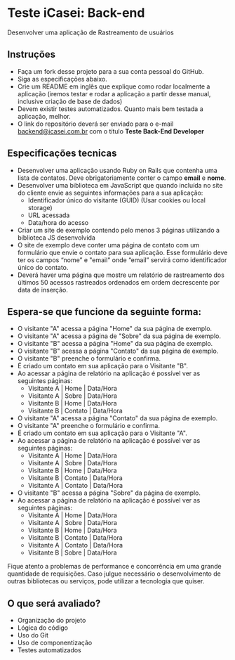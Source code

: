 # Teste iCasei: Back-end
Desenvolver uma aplicação de Rastreamento de usuários

## Instruções
- Faça um fork desse projeto para a sua conta pessoal do GitHub.
- Siga as especificações abaixo.
- Crie um README em inglês que explique como rodar localmente a aplicação (iremos testar e rodar a aplicação a partir desse manual, inclusive criação de base de dados)
- Devem existir testes automatizados. Quanto mais bem testada a aplicação, melhor.
- O link do repositório deverá ser enviado para o e-mail backend@icasei.com.br com o título **Teste Back-End Developer**

## Especificações tecnicas
- Desenvolver uma aplicação usando Ruby on Rails que contenha uma lista de contatos. Deve obrigatoriamente conter o campo **email** e **nome**.
- Desenvolver uma biblioteca em JavaScript que quando incluída no site do cliente envie as seguintes informações para a sua aplicação:
  - Identificador único do visitante (GUID) (Usar cookies ou local storage) 
  - URL acessada
  - Data/hora do acesso
- Criar um site de exemplo contendo pelo menos 3 páginas utilizando a biblioteca JS desenvolvida
- O site de exemplo deve conter uma página de contato com um formulário que envie o contato para sua aplicação. Esse formulário deve ter os campos “nome” e "email" onde “email” servirá como identificador único do contato.
- Deverá haver uma página que mostre um relatório de rastreamento  dos últimos 50 acessos rastreados ordenados em ordem decrescente por data de inserção.

## Espera-se que funcione da seguinte forma:
- O visitante "A" acessa a página "Home" da sua página de exemplo.
- O visitante "A" acessa a página de "Sobre" da sua página de exemplo.
- O visitante "B" acessa a página "Home" da sua página de exemplo.
- O visitante "B" acessa a página "Contato" da sua página de exemplo.
- O visitante "B" preenche o formulário e confirma.
- É criado um contato em sua aplicação para o Visitante "B".
- Ao acessar a página de relatório na aplicação é possível ver as seguintes páginas:
  - Visitante A | Home | Data/Hora
  - Visitante A | Sobre | Data/Hora
  - Visitante B | Home | Data/Hora
  - Visitante B | Contato | Data/Hora
- O visitante "A" acessa a página "Contato" da sua página de exemplo.
- O visitante "A" preenche o formulário e confirma.
- É criado um contato em sua aplicação para o Visitante "A".
- Ao acessar a página de relatório na aplicação é possível ver as seguintes páginas:
  - Visitante A | Home | Data/Hora
  - Visitante A | Sobre | Data/Hora
  - Visitante B | Home | Data/Hora
  - Visitante B | Contato | Data/Hora
  - Visitante A | Contato | Data/Hora
- O visitante "B" acessa a página "Sobre" da página de exemplo.
- Ao acessar a página de relatório na aplicação é possível ver as seguintes páginas:
  - Visitante A | Home | Data/Hora
  - Visitante A | Sobre | Data/Hora
  - Visitante B | Home | Data/Hora
  - Visitante B | Contato | Data/Hora
  - Visitante A | Contato | Data/Hora
  - Visitante B | Sobre | Data/Hora
  
Fique atento a problemas de performance e concorrência em uma grande quantidade de requisições. Caso julgue necessário o desenvolvimento de outras bibliotecas ou serviços, pode utilizar a tecnologia que quiser.

## O que será avaliado?
- Organização do projeto
- Lógica do código
- Uso do Git
- Uso de componentização
- Testes automatizados
